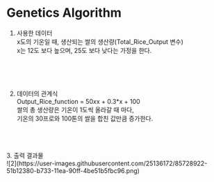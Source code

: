 # Genetics Algorithm


1. 사용한 데이터</br>
    x도의 기온일 때, 생산되는 쌀의 생산량(Total_Rice_Output 변수)</br>
    x는 12도 보다 높으며, 25도 보다 낮다는 가정을 한다.
</br>
</br>
</br>

2. 데이터의 관계식</br>
    Output_Rice_function = 50*x*x + 0.3*x + 100</br>
    쌀의 총 생산량은 기온이 1도씩 올라갈 때 마다,</br>
    기온의 30프로와 100톤의 쌀을 합친 값만큼 증가한다.
 </br>   
</br>
</br>
3. 출력 결과물</br>
    ![2](https://user-images.githubusercontent.com/25136172/85728922-51b12380-b733-11ea-90ff-4be51b5fbc96.png)




    
